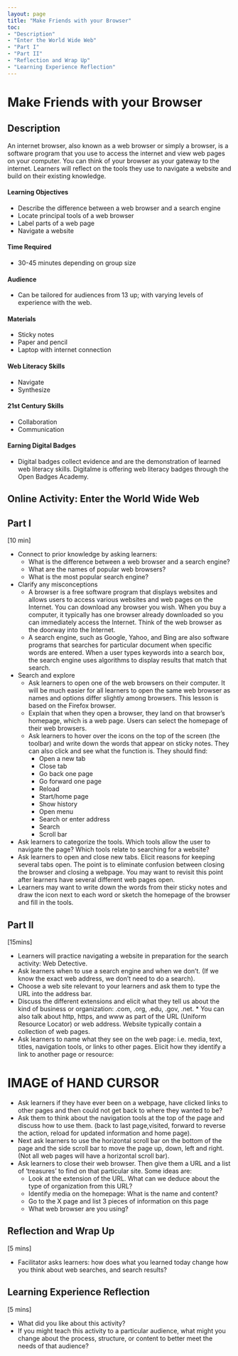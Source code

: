 ```yaml
---
layout: page
title: "Make Friends with your Browser"
toc:
- "Description"
- "Enter the World Wide Web"
- "Part I"
- "Part II"
- "Reflection and Wrap Up"
- "Learning Experience Reflection"
---
```


# Make Friends with your Browser

## Description
An internet browser, also known as a web browser or simply a browser, is a software program that you use to access the internet and view web pages on your computer. You can think of your browser as your gateway to the internet. Learners will reflect on the tools they use to navigate a website and build on their existing knowledge. 

#### Learning Objectives
* Describe the difference between a web browser and a search engine
* Locate principal tools of a web browser
* Label parts of a web page
* Navigate a website 

#### Time Required
* 30-45 minutes depending on group size

#### Audience
* Can be tailored for audiences from 13 up; with varying levels of experience with the web.

#### Materials 
* Sticky notes
* Paper and pencil
* Laptop with internet connection

#### Web Literacy Skills
* Navigate
* Synthesize

#### 21st Century Skills
* Collaboration
* Communication

#### Earning Digital Badges
* Digital badges collect evidence and are the demonstration of learned web literacy skills. Digitalme is offering web literacy badges through the Open Badges Academy. 

## Online Activity: Enter the World Wide Web

## Part I
[10 min]
* Connect to prior knowledge by asking learners: 
    * What is the difference between a web browser and a search engine? 
    * What are the names of popular web browsers? 
    * What is the most popular search engine?
* Clarify any misconceptions
    * A browser is a free software program that displays websites and allows users to access various websites and web pages on the Internet. You can download any browser you wish. When you buy a computer, it typically has one browser already downloaded so you can immediately access the Internet. Think of the web browser as the doorway into the Internet. 
    * A search engine, such as Google, Yahoo, and Bing are also software programs that searches for particular document when specific words are entered.  When a user types keywords into a search box, the search engine uses algorithms to display results that match that search. 
* Search and explore
    * Ask learners to open one of the web browsers on their computer.  It will be much easier for all learners to open the same web browser as names and options differ slightly among browsers.  This lesson is based on the Firefox browser. 
    * Explain that when they open a browser, they land on that browser’s homepage, which is a web page.  Users can select the homepage of their web browsers.  
    * Ask learners to hover over the icons on the top of the screen (the toolbar) and write down the words that appear on sticky notes.                  They can also click and see what the function is. They should find:
        * Open a new tab
        * Close tab
        * Go back one page
        * Go forward one page
        * Reload
        * Start/home page
        * Show history
        * Open menu
        * Search or enter address
        * Search
        * Scroll bar
* Ask learners to categorize the tools. Which tools allow the user to navigate the page?  Which tools relate to searching for a website? 
* Ask learners to open and close new tabs. Elicit reasons for keeping several tabs open. The point is to eliminate confusion between closing the browser and closing a webpage. You may want to revisit this point after learners have several different web pages open. 
* Learners may want to write down the words from their sticky notes and draw the icon next to each word or sketch the homepage of the browser and fill in the tools. 

## Part II
[15mins]
* Learners will practice navigating a website in preparation for the search activity: Web Detective. 
* Ask learners when to use a search engine and when we don’t. (If we know the exact web address, we don’t need to do a search). 
* Choose a web site relevant to your learners and ask them to type the URL into the address bar. 
* Discuss the different extensions and elicit what they tell us about the kind of business or organization: .com, .org, .edu, .gov, .net.  * You can also talk about http, https, and www as part of the URL (Uniform Resource Locator) or web address. Website typically contain a collection of web pages. 
* Ask learners to name what they see on the web page: i.e. media, text, titles, navigation tools, or links to other pages. Elicit how they identify a link to another page or resource: 


# IMAGE of HAND CURSOR


* Ask learners if they have ever been on a webpage, have clicked links to other pages and then could not get back to where they wanted to be?  
* Ask them to think about the navigation tools at the top of the page and discuss how to use them. (back to last page,visited, forward to reverse the action, reload for updated information and home page). 
* Next ask learners to use the horizontal scroll bar on the bottom of the page and the side scroll bar to move the page up, down, left and right. (Not all web pages will have a horizontal scroll bar). 
* Ask learners to close their web browser. Then give them a URL and a list of ‘treasures’ to find on that particular site. Some ideas are:  
    * Look at the extension of the URL. What can we deduce about the type of organization from this URL? 
    * Identify media on the homepage: What is the name and content? 
    * Go to the X page and list 3 pieces of information on this page
    * What web browser are you using? 

## Reflection and Wrap Up 
[5 mins]
* Facilitator asks learners: how does what you learned today change how you think about web searches, and search results?

## Learning Experience Reflection
[5 mins]
* What did you like about this activity?
* If you might teach this activity to a particular audience, what might you change about the process, structure, or content to better meet the needs of that audience? 





